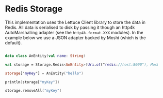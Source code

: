 # Redis Storage

This implementation uses the Lettuce Client library to store the data in Redis. All data is serialised to disk by
passing it though an http4k AutoMarshalling adapter (see the `http4k-format-XXX` modules). In the example below we use a
JSON adapter backed by Moshi (which is the default).

```kotlin

data class AnEntity(val name: String)

val storage = Storage.Redis<AnEntity>(Uri.of("redis://host:8000"), Moshi)

storage["myKey"] = AnEntity("hello")

println(storage["myKey"])

storage.removeAll("myKey")
```
